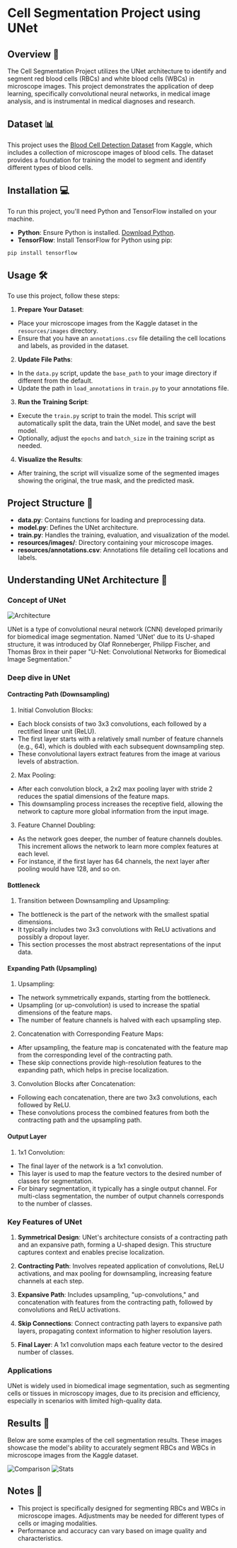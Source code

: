 # Cell Segmentation Project using UNet

## Overview 📖

The Cell Segmentation Project utilizes the UNet architecture to identify and segment red blood cells (RBCs) and white blood cells (WBCs) in microscope images. This project demonstrates the application of deep learning, specifically convolutional neural networks, in medical image analysis, and is instrumental in medical diagnoses and research.

## Dataset 📊

This project uses the [Blood Cell Detection Dataset](https://www.kaggle.com/datasets/draaslan/blood-cell-detection-dataset/data) from Kaggle, which includes a collection of microscope images of blood cells. The dataset provides a foundation for training the model to segment and identify different types of blood cells.

## Installation 💻

To run this project, you'll need Python and TensorFlow installed on your machine.

- **Python**: Ensure Python is installed. [Download Python](https://www.python.org/downloads/).
- **TensorFlow**: Install TensorFlow for Python using pip:

```
pip install tensorflow
```

## Usage 🛠️

To use this project, follow these steps:

1. **Prepare Your Dataset**:
 - Place your microscope images from the Kaggle dataset in the `resources/images` directory. 
 - Ensure that you have an `annotations.csv` file detailing the cell locations and labels, as provided in the dataset.

2. **Update File Paths**:
 - In the `data.py` script, update the `base_path` to your image directory if different from the default.
 - Update the path in `load_annotations` in `train.py` to your annotations file.

3. **Run the Training Script**:
 - Execute the `train.py` script to train the model. This script will automatically split the data, train the UNet model, and save the best model.
 - Optionally, adjust the `epochs` and `batch_size` in the training script as needed.

4. **Visualize the Results**:
 - After training, the script will visualize some of the segmented images showing the original, the true mask, and the predicted mask.

## Project Structure 📁

- **data.py**: Contains functions for loading and preprocessing data.
- **model.py**: Defines the UNet architecture.
- **train.py**: Handles the training, evaluation, and visualization of the model.
- **resources/images/**: Directory containing your microscope images.
- **resources/annotations.csv**: Annotations file detailing cell locations and labels.

## Understanding UNet Architecture 🔬

### Concept of UNet
![Architecture](results/UNET_architecture.png)

UNet is a type of convolutional neural network (CNN) developed primarily for biomedical image segmentation. Named 'UNet' due to its U-shaped structure, it was introduced by Olaf Ronneberger, Philipp Fischer, and Thomas Brox in their paper "U-Net: Convolutional Networks for Biomedical Image Segmentation."

### Deep dive in UNet
#### Contracting Path (Downsampling)
1. Initial Convolution Blocks:

- Each block consists of two 3x3 convolutions, each followed by a rectified linear unit (ReLU).
- The first layer starts with a relatively small number of feature channels (e.g., 64), which is doubled with each subsequent downsampling step.
- These convolutional layers extract features from the image at various levels of abstraction.

2. Max Pooling:

- After each convolution block, a 2x2 max pooling layer with stride 2 reduces the spatial dimensions of the feature maps.
- This downsampling process increases the receptive field, allowing the network to capture more global information from the input image.

3. Feature Channel Doubling:

- As the network goes deeper, the number of feature channels doubles. This increment allows the network to learn more complex features at each level.
- For instance, if the first layer has 64 channels, the next layer after pooling would have 128, and so on.
  
#### Bottleneck
1. Transition between Downsampling and Upsampling:
- The bottleneck is the part of the network with the smallest spatial dimensions.
- It typically includes two 3x3 convolutions with ReLU activations and possibly a dropout layer.
- This section processes the most abstract representations of the input data.


#### Expanding Path (Upsampling)

1. Upsampling:

- The network symmetrically expands, starting from the bottleneck.
- Upsampling (or up-convolution) is used to increase the spatial dimensions of the feature maps.
- The number of feature channels is halved with each upsampling step.

2. Concatenation with Corresponding Feature Maps:

- After upsampling, the feature map is concatenated with the feature map from the corresponding level of the contracting path.
- These skip connections provide high-resolution features to the expanding path, which helps in precise localization.

3. Convolution Blocks after Concatenation:

- Following each concatenation, there are two 3x3 convolutions, each followed by ReLU.
- These convolutions process the combined features from both the contracting path and the upsampling path.

#### Output Layer
1. 1x1 Convolution:
- The final layer of the network is a 1x1 convolution.
- This layer is used to map the feature vectors to the desired number of classes for segmentation.
- For binary segmentation, it typically has a single output channel. For multi-class segmentation, the number of output channels corresponds to the number of classes.

### Key Features of UNet

1. **Symmetrical Design**: UNet's architecture consists of a contracting path and an expansive path, forming a U-shaped design. This structure captures context and enables precise localization.

2. **Contracting Path**: Involves repeated application of convolutions, ReLU activations, and max pooling for downsampling, increasing feature channels at each step.

3. **Expansive Path**: Includes upsampling, "up-convolutions," and concatenation with features from the contracting path, followed by convolutions and ReLU activations.

4. **Skip Connections**: Connect contracting path layers to expansive path layers, propagating context information to higher resolution layers.

5. **Final Layer**: A 1x1 convolution maps each feature vector to the desired number of classes.

### Applications

UNet is widely used in biomedical image segmentation, such as segmenting cells or tissues in microscopy images, due to its precision and efficiency, especially in scenarios with limited high-quality data.

## Results 📸

Below are some examples of the cell segmentation results. These images showcase the model's ability to accurately segment RBCs and WBCs in microscope images from the Kaggle dataset.

![Comparison](results/UNET_results_visual.png)
![Stats](results/UNET_results_stats.png)

## Notes 📝

- This project is specifically designed for segmenting RBCs and WBCs in microscope images. Adjustments may be needed for different types of cells or imaging modalities.
- Performance and accuracy can vary based on image quality and characteristics.

